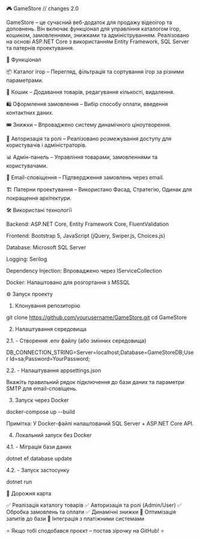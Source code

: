 🎮 GameStore // changes 2.0

GameStore – це сучасний веб-додаток для продажу відеоігор та доповнень. Він включає функціонал для управління каталогом ігор, кошиком, замовленнями, знижками та адмініструванням. Реалізовано на основі ASP.NET Core з використанням Entity Framework, SQL Server та патернів проектування.

🚀 Функціонал

📦 Каталог ігор – Перегляд, фільтрація та сортування ігор за різними параметрами.

🛒 Кошик – Додавання товарів, редагування кількості, видалення.

🛍️ Оформлення замовлення – Вибір способу оплати, введення контактних даних.

🎟️ Знижки – Впроваджено систему динамічного ціноутворення.

🔑 Авторизація та ролі – Реалізовано розмежування доступу для користувачів і адміністраторів.

📊 Адмін-панель – Управління товарами, замовленнями та користувачами.

📧 Email-сповіщення – Підтвердження замовлень через email.

🏗️ Патерни проектування – Використано Фасад, Стратегію, Одинак для покращення архітектури.

🛠️ Використані технології

Backend: ASP.NET Core, Entity Framework Core, FluentValidation

Frontend: Bootstrap 5, JavaScript (jQuery, Swiper.js, Choices.js)

Database: Microsoft SQL Server

Logging: Serilog

Dependency Injection: Впроваджено через IServiceCollection

Docker: Налаштовано для розгортання з MSSQL

⚙️ Запуск проекту

1. Клонування репозиторію

git clone https://github.com/yourusername/GameStore.git
cd GameStore

2. Налаштування середовища

2.1. - Створення .env файлу (або змінних середовища)

DB_CONNECTION_STRING=Server=localhost;Database=GameStoreDB;User Id=sa;Password=YourPassword;

2.2. - Налаштування appsettings.json

Вкажіть правильний рядок підключення до бази даних та параметри SMTP для email-сповіщень.

3. Запуск через Docker

docker-compose up --build

Примітка: У Docker-файлі налаштований SQL Server + ASP.NET Core API.

4. Локальний запуск без Docker

4.1. - Міграція бази даних

dotnet ef database update

4.2. - Запуск застосунку

dotnet run

📌 Дорожня карта

✅ Реалізація каталогу товарів
✅ Авторизація та ролі (Admin/User)
✅ Обробка замовлень та оплати
✅ Динамічні знижки
🔄 Оптимізація запитів до бази
🔄 Інтеграція з платіжними системами

⭐ Якщо тобі сподобався проєкт – постав зірочку на GitHub! ⭐

